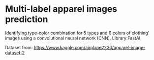 # Multi-label apparel images prediction

Identifying type-color combination for 5 types and 6 colors of clothing' images using a convolutional neural network (CNN). Library:FastAI.

Dataset from: https://www.kaggle.com/airplane2230/apparel-image-dataset-2
